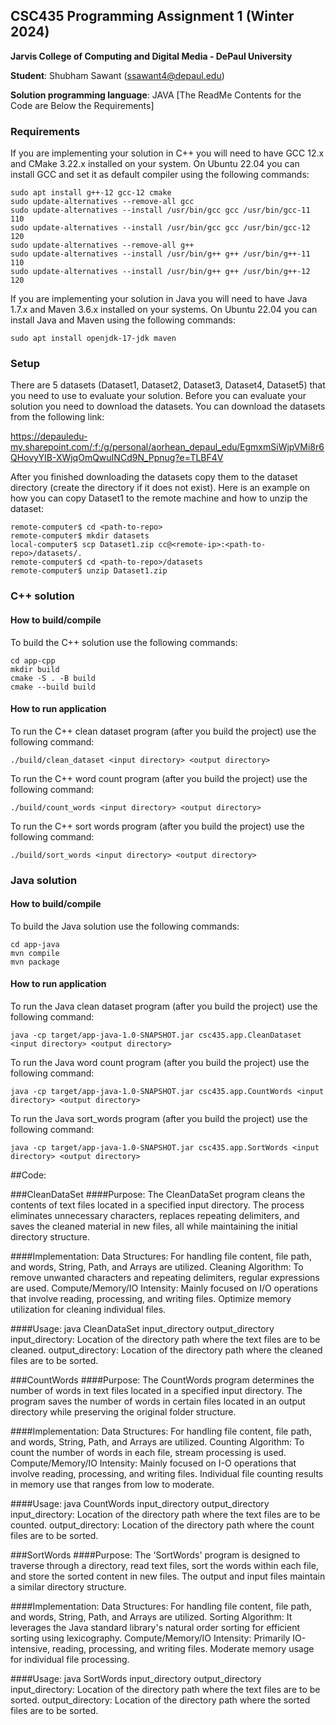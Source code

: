 ## CSC435 Programming Assignment 1 (Winter 2024)
**Jarvis College of Computing and Digital Media - DePaul University**

**Student**: Shubham Sawant (ssawant4@depaul.edu)

**Solution programming language**: JAVA
[The ReadMe Contents for the Code are Below the Requirements]

### Requirements

If you are implementing your solution in C++ you will need to have GCC 12.x and CMake 3.22.x installed on your system. On Ubuntu 22.04 you can install GCC and set it as default compiler using the following commands:

```
sudo apt install g++-12 gcc-12 cmake
sudo update-alternatives --remove-all gcc
sudo update-alternatives --install /usr/bin/gcc gcc /usr/bin/gcc-11 110
sudo update-alternatives --install /usr/bin/gcc gcc /usr/bin/gcc-12 120
sudo update-alternatives --remove-all g++
sudo update-alternatives --install /usr/bin/g++ g++ /usr/bin/g++-11 110
sudo update-alternatives --install /usr/bin/g++ g++ /usr/bin/g++-12 120
```

If you are implementing your solution in Java you will need to have Java 1.7.x and Maven 3.6.x installed on your systems. On Ubuntu 22.04 you can install Java and Maven using the following commands:

```
sudo apt install openjdk-17-jdk maven

```

### Setup

There are 5 datasets (Dataset1, Dataset2, Dataset3, Dataset4, Dataset5) that you need to use to evaluate your solution. Before you can evaluate your solution you need to download the datasets. You can download the datasets from the following link:

https://depauledu-my.sharepoint.com/:f:/g/personal/aorhean_depaul_edu/EgmxmSiWjpVMi8r6QHovyYIB-XWjqOmQwuINCd9N_Ppnug?e=TLBF4V

After you finished downloading the datasets copy them to the dataset directory (create the directory if it does not exist). Here is an example on how you can copy Dataset1 to the remote machine and how to unzip the dataset:

```
remote-computer$ cd <path-to-repo>
remote-computer$ mkdir datasets
local-computer$ scp Dataset1.zip cc@<remote-ip>:<path-to-repo>/datasets/.
remote-computer$ cd <path-to-repo>/datasets
remote-computer$ unzip Dataset1.zip
```

### C++ solution
#### How to build/compile

To build the C++ solution use the following commands:
```
cd app-cpp
mkdir build
cmake -S . -B build
cmake --build build
```

#### How to run application

To run the C++ clean dataset program (after you build the project) use the following command:
```
./build/clean_dataset <input directory> <output directory>
```

To run the C++ word count program (after you build the project) use the following command:
```
./build/count_words <input directory> <output directory>
```

To run the C++ sort words program (after you build the project) use the following command:
```
./build/sort_words <input directory> <output directory>
```

### Java solution
#### How to build/compile

To build the Java solution use the following commands:
```
cd app-java
mvn compile
mvn package
```

#### How to run application

To run the Java clean dataset program (after you build the project) use the following command:
```
java -cp target/app-java-1.0-SNAPSHOT.jar csc435.app.CleanDataset <input directory> <output directory>
```

To run the Java word count program (after you build the project) use the following command:
```
java -cp target/app-java-1.0-SNAPSHOT.jar csc435.app.CountWords <input directory> <output directory>
```

To run the Java sort_words program (after you build the project) use the following command:
```
java -cp target/app-java-1.0-SNAPSHOT.jar csc435.app.SortWords <input directory> <output directory>
```
##Code:

###CleanDataSet
####Purpose:
The CleanDataSet program cleans the contents of text files located in a specified input directory. The process eliminates unnecessary characters, replaces repeating delimiters, and saves the cleaned material in new files, all while maintaining the initial directory structure.

####Implementation:
Data Structures: For handling file content, file path, and words, String, Path, and Arrays are utilized.
Cleaning Algorithm: To remove unwanted characters and repeating delimiters, regular expressions are used.
Compute/Memory/IO Intensity: Mainly focused on I/O operations that involve reading, processing, and writing files. Optimize memory utilization for cleaning individual files.

####Usage:
java CleanDataSet input_directory output_directory
input_directory: Location of the directory path where the text files are to be cleaned.
output_directory: Location of the directory path where the cleaned files are to be sorted.

###CountWords
####Purpose:
The CountWords program determines the number of words in text files located in a specified input directory. The program saves the number of words in certain files located in an output directory while preserving the original folder structure.

####Implementation:
Data Structures: For handling file content, file path, and words, String, Path, and Arrays are utilized.
Counting Algorithm: To count the number of words in each file, stream processing is used.
Compute/Memory/IO Intensity: Mainly focused on I-O operations that involve reading, processing, and writing files. Individual file counting results in memory use that ranges from low to moderate.

####Usage:
java CountWords input_directory output_directory
input_directory: Location of the directory path where the text files are to be counted.
output_directory: Location of the directory path where the count files are to be sorted.

###SortWords
####Purpose: The 'SortWords' program is designed to traverse through a directory, read text files, sort the words within each file, and store the sorted content in new files. The output and input files maintain a similar directory structure.

####Implementation:
Data Structures: For handling file content, file path, and words, String, Path, and Arrays are utilized.
Sorting Algorithm: It leverages the Java standard library's natural order sorting for efficient sorting using lexicography.
Compute/Memory/IO Intensity: Primarily IO-intensive, reading, processing, and writing files. Moderate memory usage for individual file processing.

####Usage:
java SortWords input_directory output_directory
input_directory: Location of the directory path where the text files are to be sorted.
output_directory: Location of the directory path where the sorted files are to be sorted.
